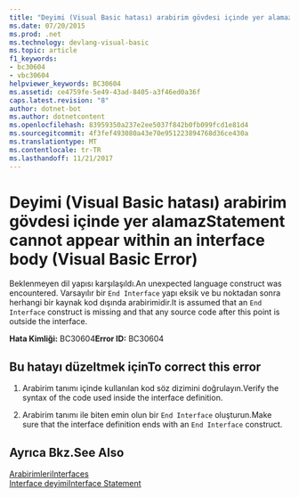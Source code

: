 ```yaml
---
title: "Deyimi (Visual Basic hatası) arabirim gövdesi içinde yer alamaz"
ms.date: 07/20/2015
ms.prod: .net
ms.technology: devlang-visual-basic
ms.topic: article
f1_keywords:
- bc30604
- vbc30604
helpviewer_keywords: BC30604
ms.assetid: ce4759fe-5e49-43ad-8405-a3f46ed0a36f
caps.latest.revision: "8"
author: dotnet-bot
ms.author: dotnetcontent
ms.openlocfilehash: 83959350a237e2ee5037f842b0fb099fcd1e81d4
ms.sourcegitcommit: 4f3fef493080a43e70e951223894768d36ce430a
ms.translationtype: MT
ms.contentlocale: tr-TR
ms.lasthandoff: 11/21/2017
---
```

# <a name="statement-cannot-appear-within-an-interface-body-visual-basic-error"></a><span data-ttu-id="070b5-102">Deyimi (Visual Basic hatası) arabirim gövdesi içinde yer alamaz</span><span class="sxs-lookup"><span data-stu-id="070b5-102">Statement cannot appear within an interface body (Visual Basic Error)</span></span>
<span data-ttu-id="070b5-103">Beklenmeyen dil yapısı karşılaşıldı.</span><span class="sxs-lookup"><span data-stu-id="070b5-103">An unexpected language construct was encountered.</span></span> <span data-ttu-id="070b5-104">Varsayılır bir `End Interface` yapı eksik ve bu noktadan sonra herhangi bir kaynak kod dışında arabirimidir.</span><span class="sxs-lookup"><span data-stu-id="070b5-104">It is assumed that an `End Interface` construct is missing and that any source code after this point is outside the interface.</span></span>  
  
 <span data-ttu-id="070b5-105">**Hata Kimliği:** BC30604</span><span class="sxs-lookup"><span data-stu-id="070b5-105">**Error ID:** BC30604</span></span>  
  
## <a name="to-correct-this-error"></a><span data-ttu-id="070b5-106">Bu hatayı düzeltmek için</span><span class="sxs-lookup"><span data-stu-id="070b5-106">To correct this error</span></span>  
  
1.  <span data-ttu-id="070b5-107">Arabirim tanımı içinde kullanılan kod söz dizimini doğrulayın.</span><span class="sxs-lookup"><span data-stu-id="070b5-107">Verify the syntax of the code used inside the interface definition.</span></span>  
  
2.  <span data-ttu-id="070b5-108">Arabirim tanımı ile biten emin olun bir `End Interface` oluşturun.</span><span class="sxs-lookup"><span data-stu-id="070b5-108">Make sure that the interface definition ends with an `End Interface` construct.</span></span>  
  
## <a name="see-also"></a><span data-ttu-id="070b5-109">Ayrıca Bkz.</span><span class="sxs-lookup"><span data-stu-id="070b5-109">See Also</span></span>  
 [<span data-ttu-id="070b5-110">Arabirimleri</span><span class="sxs-lookup"><span data-stu-id="070b5-110">Interfaces</span></span>](../../visual-basic/programming-guide/language-features/interfaces/index.md)  
 [<span data-ttu-id="070b5-111">Interface deyimi</span><span class="sxs-lookup"><span data-stu-id="070b5-111">Interface Statement</span></span>](../../visual-basic/language-reference/statements/interface-statement.md)

